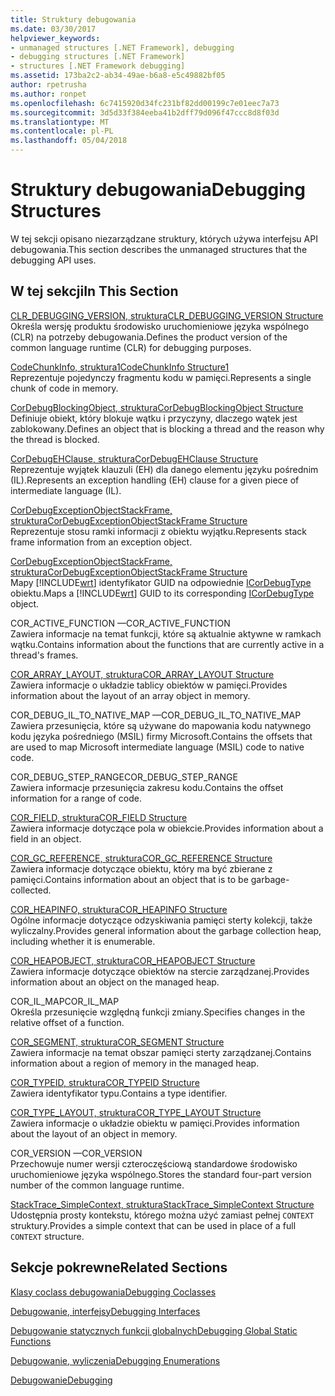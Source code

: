 ```yaml
---
title: Struktury debugowania
ms.date: 03/30/2017
helpviewer_keywords:
- unmanaged structures [.NET Framework], debugging
- debugging structures [.NET Framework]
- structures [.NET Framework debugging]
ms.assetid: 173ba2c2-ab34-49ae-b6a8-e5c49882bf05
author: rpetrusha
ms.author: ronpet
ms.openlocfilehash: 6c7415920d34fc231bf82dd00199c7e01eec7a73
ms.sourcegitcommit: 3d5d33f384eeba41b2dff79d096f47ccc8d8f03d
ms.translationtype: MT
ms.contentlocale: pl-PL
ms.lasthandoff: 05/04/2018
---
```

# <a name="debugging-structures"></a><span data-ttu-id="e6507-102">Struktury debugowania</span><span class="sxs-lookup"><span data-stu-id="e6507-102">Debugging Structures</span></span>
<span data-ttu-id="e6507-103">W tej sekcji opisano niezarządzane struktury, których używa interfejsu API debugowania.</span><span class="sxs-lookup"><span data-stu-id="e6507-103">This section describes the unmanaged structures that the debugging API uses.</span></span>  
  
## <a name="in-this-section"></a><span data-ttu-id="e6507-104">W tej sekcji</span><span class="sxs-lookup"><span data-stu-id="e6507-104">In This Section</span></span>  
 [<span data-ttu-id="e6507-105">CLR_DEBUGGING_VERSION, struktura</span><span class="sxs-lookup"><span data-stu-id="e6507-105">CLR_DEBUGGING_VERSION Structure</span></span>](../../../../docs/framework/unmanaged-api/debugging/clr-debugging-version-structure.md)  
 <span data-ttu-id="e6507-106">Określa wersję produktu środowisko uruchomieniowe języka wspólnego (CLR) na potrzeby debugowania.</span><span class="sxs-lookup"><span data-stu-id="e6507-106">Defines the product version of the common language runtime (CLR) for debugging purposes.</span></span>  
  
 [<span data-ttu-id="e6507-107">CodeChunkInfo, struktura1</span><span class="sxs-lookup"><span data-stu-id="e6507-107">CodeChunkInfo Structure1</span></span>](../../../../docs/framework/unmanaged-api/debugging/codechunkinfo-structure.md)  
 <span data-ttu-id="e6507-108">Reprezentuje pojedynczy fragmentu kodu w pamięci.</span><span class="sxs-lookup"><span data-stu-id="e6507-108">Represents a single chunk of code in memory.</span></span>  
  
 [<span data-ttu-id="e6507-109">CorDebugBlockingObject, struktura</span><span class="sxs-lookup"><span data-stu-id="e6507-109">CorDebugBlockingObject Structure</span></span>](../../../../docs/framework/unmanaged-api/debugging/cordebugblockingobject-structure.md)  
 <span data-ttu-id="e6507-110">Definiuje obiekt, który blokuje wątku i przyczyny, dlaczego wątek jest zablokowany.</span><span class="sxs-lookup"><span data-stu-id="e6507-110">Defines an object that is blocking a thread and the reason why the thread is blocked.</span></span>  
  
 [<span data-ttu-id="e6507-111">CorDebugEHClause, struktura</span><span class="sxs-lookup"><span data-stu-id="e6507-111">CorDebugEHClause Structure</span></span>](../../../../docs/framework/unmanaged-api/debugging/cordebugehclause-structure.md)  
 <span data-ttu-id="e6507-112">Reprezentuje wyjątek klauzuli (EH) dla danego elementu języku pośrednim (IL).</span><span class="sxs-lookup"><span data-stu-id="e6507-112">Represents an exception handling (EH) clause for a given piece of intermediate language (IL).</span></span>  
  
 [<span data-ttu-id="e6507-113">CorDebugExceptionObjectStackFrame, struktura</span><span class="sxs-lookup"><span data-stu-id="e6507-113">CorDebugExceptionObjectStackFrame Structure</span></span>](../../../../docs/framework/unmanaged-api/debugging/cordebugexceptionobjectstackframe-structure.md)  
 <span data-ttu-id="e6507-114">Reprezentuje stosu ramki informacji z obiektu wyjątku.</span><span class="sxs-lookup"><span data-stu-id="e6507-114">Represents stack frame information from an exception object.</span></span>  
  
 [<span data-ttu-id="e6507-115">CorDebugExceptionObjectStackFrame, struktura</span><span class="sxs-lookup"><span data-stu-id="e6507-115">CorDebugExceptionObjectStackFrame Structure</span></span>](../../../../docs/framework/unmanaged-api/debugging/cordebugexceptionobjectstackframe-structure.md)  
 <span data-ttu-id="e6507-116">Mapy [!INCLUDE[wrt](../../../../includes/wrt-md.md)] identyfikator GUID na odpowiednie [ICorDebugType](../../../../docs/framework/unmanaged-api/debugging/icordebugtype-interface.md) obiektu.</span><span class="sxs-lookup"><span data-stu-id="e6507-116">Maps a [!INCLUDE[wrt](../../../../includes/wrt-md.md)] GUID to its corresponding [ICorDebugType](../../../../docs/framework/unmanaged-api/debugging/icordebugtype-interface.md) object.</span></span>  
  
 <span data-ttu-id="e6507-117">COR_ACTIVE_FUNCTION —</span><span class="sxs-lookup"><span data-stu-id="e6507-117">COR_ACTIVE_FUNCTION</span></span>  
 <span data-ttu-id="e6507-118">Zawiera informacje na temat funkcji, które są aktualnie aktywne w ramkach wątku.</span><span class="sxs-lookup"><span data-stu-id="e6507-118">Contains information about the functions that are currently active in a thread's frames.</span></span>  
  
 [<span data-ttu-id="e6507-119">COR_ARRAY_LAYOUT, struktura</span><span class="sxs-lookup"><span data-stu-id="e6507-119">COR_ARRAY_LAYOUT Structure</span></span>](../../../../docs/framework/unmanaged-api/debugging/cor-array-layout-structure.md)  
 <span data-ttu-id="e6507-120">Zawiera informacje o układzie tablicy obiektów w pamięci.</span><span class="sxs-lookup"><span data-stu-id="e6507-120">Provides information about the layout of an array object in memory.</span></span>  
  
 <span data-ttu-id="e6507-121">COR_DEBUG_IL_TO_NATIVE_MAP —</span><span class="sxs-lookup"><span data-stu-id="e6507-121">COR_DEBUG_IL_TO_NATIVE_MAP</span></span>  
 <span data-ttu-id="e6507-122">Zawiera przesunięcia, które są używane do mapowania kodu natywnego kodu języka pośredniego (MSIL) firmy Microsoft.</span><span class="sxs-lookup"><span data-stu-id="e6507-122">Contains the offsets that are used to map Microsoft intermediate language (MSIL) code to native code.</span></span>  
  
 <span data-ttu-id="e6507-123">COR_DEBUG_STEP_RANGE</span><span class="sxs-lookup"><span data-stu-id="e6507-123">COR_DEBUG_STEP_RANGE</span></span>  
 <span data-ttu-id="e6507-124">Zawiera informacje przesunięcia zakresu kodu.</span><span class="sxs-lookup"><span data-stu-id="e6507-124">Contains the offset information for a range of code.</span></span>  
  
 [<span data-ttu-id="e6507-125">COR_FIELD, struktura</span><span class="sxs-lookup"><span data-stu-id="e6507-125">COR_FIELD Structure</span></span>](../../../../docs/framework/unmanaged-api/debugging/cor-field-structure.md)  
 <span data-ttu-id="e6507-126">Zawiera informacje dotyczące pola w obiekcie.</span><span class="sxs-lookup"><span data-stu-id="e6507-126">Provides information about a field in an object.</span></span>  
  
 [<span data-ttu-id="e6507-127">COR_GC_REFERENCE, struktura</span><span class="sxs-lookup"><span data-stu-id="e6507-127">COR_GC_REFERENCE Structure</span></span>](../../../../docs/framework/unmanaged-api/debugging/cor-gc-reference-structure.md)  
 <span data-ttu-id="e6507-128">Zawiera informacje dotyczące obiektu, który ma być zbierane z pamięci.</span><span class="sxs-lookup"><span data-stu-id="e6507-128">Contains information about an object that is to be garbage-collected.</span></span>  
  
 [<span data-ttu-id="e6507-129">COR_HEAPINFO, struktura</span><span class="sxs-lookup"><span data-stu-id="e6507-129">COR_HEAPINFO Structure</span></span>](../../../../docs/framework/unmanaged-api/debugging/cor-heapinfo-structure.md)  
 <span data-ttu-id="e6507-130">Ogólne informacje dotyczące odzyskiwania pamięci sterty kolekcji, także wyliczalny.</span><span class="sxs-lookup"><span data-stu-id="e6507-130">Provides general information about the garbage collection heap, including whether it is enumerable.</span></span>  
  
 [<span data-ttu-id="e6507-131">COR_HEAPOBJECT, struktura</span><span class="sxs-lookup"><span data-stu-id="e6507-131">COR_HEAPOBJECT Structure</span></span>](../../../../docs/framework/unmanaged-api/debugging/cor-heapobject-structure.md)  
 <span data-ttu-id="e6507-132">Zawiera informacje dotyczące obiektów na stercie zarządzanej.</span><span class="sxs-lookup"><span data-stu-id="e6507-132">Provides information about an object on the managed heap.</span></span>  
  
 <span data-ttu-id="e6507-133">COR_IL_MAP</span><span class="sxs-lookup"><span data-stu-id="e6507-133">COR_IL_MAP</span></span>  
 <span data-ttu-id="e6507-134">Określa przesunięcie względną funkcji zmiany.</span><span class="sxs-lookup"><span data-stu-id="e6507-134">Specifies changes in the relative offset of a function.</span></span>  
  
 [<span data-ttu-id="e6507-135">COR_SEGMENT, struktura</span><span class="sxs-lookup"><span data-stu-id="e6507-135">COR_SEGMENT Structure</span></span>](../../../../docs/framework/unmanaged-api/debugging/cor-segment-structure.md)  
 <span data-ttu-id="e6507-136">Zawiera informacje na temat obszar pamięci sterty zarządzanej.</span><span class="sxs-lookup"><span data-stu-id="e6507-136">Contains information about a region of memory in the managed heap.</span></span>  
  
 [<span data-ttu-id="e6507-137">COR_TYPEID, struktura</span><span class="sxs-lookup"><span data-stu-id="e6507-137">COR_TYPEID Structure</span></span>](../../../../docs/framework/unmanaged-api/debugging/cor-typeid-structure.md)  
 <span data-ttu-id="e6507-138">Zawiera identyfikator typu.</span><span class="sxs-lookup"><span data-stu-id="e6507-138">Contains a type identifier.</span></span>  
  
 [<span data-ttu-id="e6507-139">COR_TYPE_LAYOUT, struktura</span><span class="sxs-lookup"><span data-stu-id="e6507-139">COR_TYPE_LAYOUT Structure</span></span>](../../../../docs/framework/unmanaged-api/debugging/cor-type-layout-structure.md)  
 <span data-ttu-id="e6507-140">Zawiera informacje o układzie obiektu w pamięci.</span><span class="sxs-lookup"><span data-stu-id="e6507-140">Provides information about the layout of an object in memory.</span></span>  
  
 <span data-ttu-id="e6507-141">COR_VERSION —</span><span class="sxs-lookup"><span data-stu-id="e6507-141">COR_VERSION</span></span>  
 <span data-ttu-id="e6507-142">Przechowuje numer wersji czteroczęściową standardowe środowisko uruchomieniowe języka wspólnego.</span><span class="sxs-lookup"><span data-stu-id="e6507-142">Stores the standard four-part version number of the common language runtime.</span></span>  
  
 [<span data-ttu-id="e6507-143">StackTrace_SimpleContext, struktura</span><span class="sxs-lookup"><span data-stu-id="e6507-143">StackTrace_SimpleContext Structure</span></span>](../../../../docs/framework/unmanaged-api/debugging/stacktrace-simplecontext-structure.md)  
 <span data-ttu-id="e6507-144">Udostępnia prosty kontekstu, którego można użyć zamiast pełnej `CONTEXT` struktury.</span><span class="sxs-lookup"><span data-stu-id="e6507-144">Provides a simple context that can be used in place of a full `CONTEXT` structure.</span></span>  
  
## <a name="related-sections"></a><span data-ttu-id="e6507-145">Sekcje pokrewne</span><span class="sxs-lookup"><span data-stu-id="e6507-145">Related Sections</span></span>  
 [<span data-ttu-id="e6507-146">Klasy coclass debugowania</span><span class="sxs-lookup"><span data-stu-id="e6507-146">Debugging Coclasses</span></span>](../../../../docs/framework/unmanaged-api/debugging/debugging-coclasses.md)  
  
 [<span data-ttu-id="e6507-147">Debugowanie, interfejsy</span><span class="sxs-lookup"><span data-stu-id="e6507-147">Debugging Interfaces</span></span>](../../../../docs/framework/unmanaged-api/debugging/debugging-interfaces.md)  
  
 [<span data-ttu-id="e6507-148">Debugowanie statycznych funkcji globalnych</span><span class="sxs-lookup"><span data-stu-id="e6507-148">Debugging Global Static Functions</span></span>](../../../../docs/framework/unmanaged-api/debugging/debugging-global-static-functions.md)  
  
 [<span data-ttu-id="e6507-149">Debugowanie, wyliczenia</span><span class="sxs-lookup"><span data-stu-id="e6507-149">Debugging Enumerations</span></span>](../../../../docs/framework/unmanaged-api/debugging/debugging-enumerations.md)  
  
 [<span data-ttu-id="e6507-150">Debugowanie</span><span class="sxs-lookup"><span data-stu-id="e6507-150">Debugging</span></span>](../../../../docs/framework/unmanaged-api/debugging/index.md)
